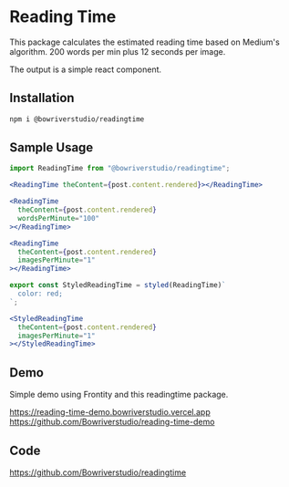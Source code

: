 # Reading Time

This package calculates the estimated reading time based on Medium's algorithm. 200 words per min plus 12 seconds per image.

The output is a simple react component.

## Installation

```bash
npm i @bowriverstudio/readingtime
```

## Sample Usage

```js
import ReadingTime from "@bowriverstudio/readingtime";
```

```jsx
<ReadingTime theContent={post.content.rendered}></ReadingTime>
```

```jsx
<ReadingTime
  theContent={post.content.rendered}
  wordsPerMinute="100"
></ReadingTime>
```

```jsx
<ReadingTime
  theContent={post.content.rendered}
  imagesPerMinute="1"
></ReadingTime>
```

```js
export const StyledReadingTime = styled(ReadingTime)`
  color: red;
`;
```

```jsx
<StyledReadingTime
  theContent={post.content.rendered}
  imagesPerMinute="1"
></StyledReadingTime>
```

## Demo

Simple demo using Frontity and this readingtime package.

https://reading-time-demo.bowriverstudio.vercel.app
https://github.com/Bowriverstudio/reading-time-demo

## Code

https://github.com/Bowriverstudio/readingtime
